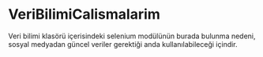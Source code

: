 # VeriBilimiCalismalarim

Veri bilimi klasörü içerisindeki selenium modülünün burada bulunma nedeni, sosyal medyadan güncel veriler gerektiği anda kullanılabileceği içindir.

